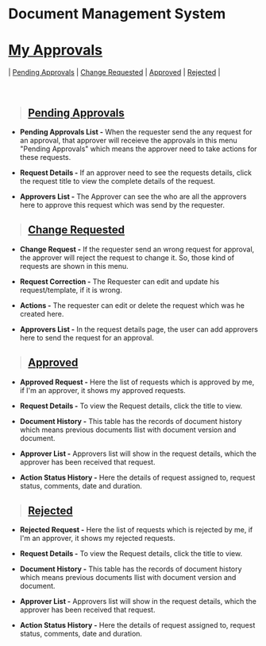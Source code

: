 # **Document Management System**

# **[My Approvals](#document-management-system)**

| [Pending Approvals](#pending-approvals) | [Change Requested](#change-requested) | [Approved](#approved) | [Rejected](#rejected) |

<br>

>  ## **[Pending Approvals](#my-approvals)**

- **Pending Approvals List -** When the requester send the any request for an approval, that approver will receieve the approvals in this menu "Pending Approvals" which means the approver need to take actions for these requests.

- **Request Details -** If an approver need to see the requests details, click the request title to view the complete details of the request.

- **Approvers List -** The Approver can see the who are all the approvers here to approve this request which was send by the requester.

> ## **[Change Requested](#pending-approvals)**

- **Change Request -** If the requester send an wrong request for approval, the approver will reject the request to change it. So, those kind of requests are shown in this menu.

- **Request Correction -** The Requester can edit and update his request/template, if it is wrong.

- **Actions -** The requester can edit or delete the request which was he created here.

- **Approvers List -** In the request details page, the user can add approvers here to send the request for an approval.

> ## **[Approved](#change-requested)**

- **Approved Request -** Here the list of requests which is approved by me, if I'm an approver, it shows my approved requests.

- **Request Details -** To view the Request details, click the title to view.

- **Document History -** This table has the records of document history which means previous documents llist with document version and document.

- **Approver List -** Approvers list will show in the request details, which the approver has been received that request.

- **Action Status History -** Here the details of request assigned to, request status, comments, date and duration.

> ## **[Rejected](#approved)**

- **Rejected Request -** Here the list of requests which is rejected by me, if I'm an approver, it shows my rejected requests.

- **Request Details -** To view the Request details, click the title to view.

- **Document History -** This table has the records of document history which means previous documents llist with document version and document.

- **Approver List -** Approvers list will show in the request details, which the approver has been received that request.

- **Action Status History -** Here the details of request assigned to, request status, comments, date and duration.